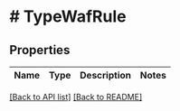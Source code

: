 # # TypeWafRule

## Properties

Name | Type | Description | Notes
------------ | ------------- | ------------- | -------------

[[Back to API list]](../../README.md#endpoints) [[Back to README]](../../README.md)
